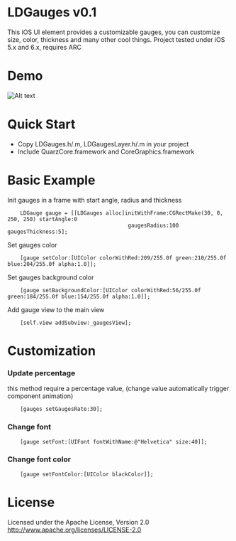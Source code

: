 LDGauges v0.1
========
This iOS UI element provides a customizable gauges, you can customize  size, color, thickness and many other cool things.
Project tested under iOS 5.x and 6.x, requires ARC

Demo
====

![Alt text](http://s13.postimg.org/yggr3rlx3/gif_1.gif)


Quick Start
===========
* Copy LDGauges.h/.m, LDGaugesLayer.h/.m in your project
* Include QuarzCore.framework and CoreGraphics.framework 


Basic Example
==============

Init gauges in a frame with start angle, radius and thickness
```objc
    LDGauge gauge = [[LDGauges alloc]initWithFrame:CGRectMake(30, 0, 250, 250) startAngle:0
                                      gaugesRadius:100 gaugesThickness:5];
```
Set gauges color
```objc
    [gauge setColor:[UIColor colorWithRed:209/255.0f green:210/255.0f blue:204/255.0f alpha:1.0]];
```
Set gauges background color
```objc
    [gauge setBackgroundColor:[UIColor colorWithRed:56/255.0f green:184/255.0f blue:154/255.0f alpha:1.0]];
```   
Add gauge view to the main view
```objc
    [self.view addSubview:_gaugesView];
```
Customization
=============

### Update percentage

this method require a percentage value, (change value automatically trigger component animation)
```objc
    [gauges setGaugesRate:30];
```
### Change font 
```objc
    [gauge setFont:[UIFont fontWithName:@"Helvetica" size:40]];
```
### Change font color 
```objc
    [gauge setFontColor:[UIColor blackColor]];
```

License
=======

Licensed under the Apache License, Version 2.0 http://www.apache.org/licenses/LICENSE-2.0
